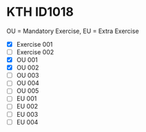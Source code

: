# KTH ID1018
OU = Mandatory Exercise, EU = Extra Exercise

- [x] Exercise 001
- [ ] Exercise 002
- [x] OU 001
- [x] OU 002
- [ ] OU 003
- [ ] OU 004
- [ ] OU 005
- [ ] EU 001
- [ ] EU 002
- [ ] EU 003
- [ ] EU 004
